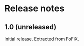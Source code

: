 Release notes
=============

1.0 (unreleased)
----------------

Initial release. Extracted from FoFiX.
